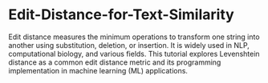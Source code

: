 # Edit-Distance-for-Text-Similarity
Edit distance measures the minimum operations to transform one string into another using substitution, deletion, or insertion. It is widely used in NLP, computational biology, and various fields. This tutorial explores Levenshtein distance as a common edit distance metric and its programming implementation in machine learning (ML) applications.
